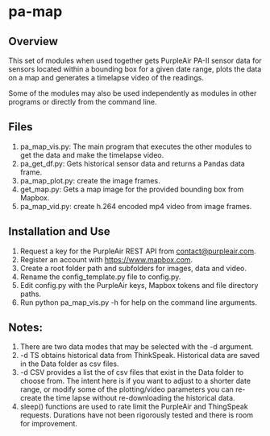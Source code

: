 # pa-map
 
## Overview
This set of modules when used together gets PurpleAir PA-II sensor data for sensors located within a bounding box for a given date range, plots the data on a map and generates a timelapse video of the readings.

Some of the modules may also be used independently as modules in other programs or directly from the command line.

## Files
1. pa_map_vis.py: The main program that executes the other modules to get the data and make the timelapse video.
2. pa_get_df.py: Gets historical sensor data and returns a Pandas data frame.
3. pa_map_plot.py: create the image frames. 
4. get_map.py: Gets a map image for the provided bounding box from Mapbox. 
5. pa_map_vid.py: create h.264 encoded mp4 video from image frames.

## Installation and Use
1. Request a key for the PurpleAir REST API from contact@purpleair.com.
2. Register an account with https://www.mapbox.com.
3. Create a root folder path and subfolders for images, data and video.
4. Rename the config_template.py file to config.py.
5. Edit config.py with the PurpleAir keys, Mapbox tokens and file directory paths.
6. Run python pa_map_vis.py -h for help on the command line arguments.

## Notes:
1. There are two data modes that may be selected with the -d argument. 
  1. -d TS obtains historical data from ThinkSpeak. Historical data are saved in the Data folder as csv files.
  2. -d CSV provides a list the of csv files that exist in the Data folder to choose from. The intent here is if you want to adjust to a shorter date range, or modify some of the plotting/video parameters you can re-create the time lapse without re-downloading the historical data.
4. sleep() functions are used to rate limit the PurpleAir and ThingSpeak requests. Durations have not been rigorously tested and there is room for improvement.